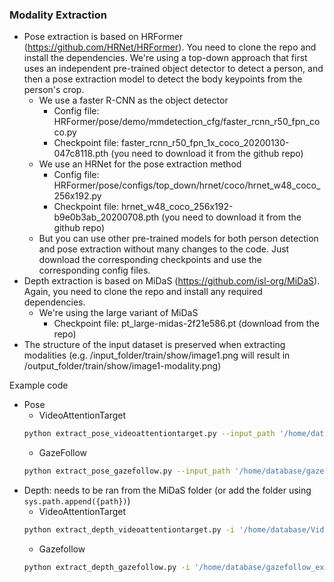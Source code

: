 ### Modality Extraction
- Pose extraction is based on HRFormer (https://github.com/HRNet/HRFormer). You need to clone the repo and install the dependencies. We're using a top-down approach that first uses an independent pre-trained object detector to detect a person, and then a pose extraction model to detect the body keypoints from the person's crop.
  - We use a faster R-CNN as the object detector
    - Config file: HRFormer/pose/demo/mmdetection_cfg/faster_rcnn_r50_fpn_coco.py
    - Checkpoint file: faster_rcnn_r50_fpn_1x_coco_20200130-047c8118.pth (you need to download it from the github repo)
  - We use an HRNet for the pose extraction method
    - Config file: HRFormer/pose/configs/top_down/hrnet/coco/hrnet_w48_coco_256x192.py
    - Checkpoint file: hrnet_w48_coco_256x192-b9e0b3ab_20200708.pth (you need to download it from the github repo)
  - But you can use other pre-trained models for both person detection and pose extraction without many changes to the code. Just download the corresponding checkpoints and use the corresponding config files.
- Depth extraction is based on MiDaS (https://github.com/isl-org/MiDaS). Again, you need to clone the repo and install any required dependencies.
  - We're using the large variant of MiDaS
    - Checkpoint file: pt_large-midas-2f21e586.pt (download from the repo)
- The structure of the input dataset is preserved when extracting modalities (e.g. /input_folder/train/show/image1.png will result in /output_folder/train/show/image1-modality.png)

Example code
- Pose
  - VideoAttentionTarget
  ```bash
  python extract_pose_videoattentiontarget.py --input_path '/home/database/VideoAttentionTarget/' --output_path '/home/projects/videoattentiontarget' --det_config '/home/projects/HRFormer/pose/demo/mmdetection_cfg/faster_rcnn_r50_fpn_coco.py' --det_checkpoint '/home/projects/weights/faster_rcnn_r50_fpn_1x_coco_20200130-047c8118.pth' --pose_config '/home/projects/HRFormer/pose/configs/top_down/hrnet/coco/hrnet_w48_coco_256x192.py' --pose_checkpoint '/home/projects/weights/hrnet_w48_coco_256x192-b9e0b3ab_20200708.pth'
  ```
  - GazeFollow
  ```bash
  python extract_pose_gazefollow.py --input_path '/home/database/gazefollow_extended' --output_path '/home/projects/gazefollow' --det_config '/home/projects/HRFormer/pose/demo/mmdetection_cfg/faster_rcnn_r50_fpn_coco.py' --det_checkpoint '/home/projects/weights/faster_rcnn_r50_fpn_1x_coco_20200130-047c8118.pth' --pose_config '/home/projects/HRFormer/pose/configs/top_down/hrnet/coco/hrnet_w48_coco_256x192.py' --pose_checkpoint '/home/projects/weights/hrnet_w48_coco_256x192-b9e0b3ab_20200708.pth'
  ```
- Depth: needs to be ran from the MiDaS folder (or add the folder using `sys.path.append({path})`)
  - VideoAttentionTarget
  ```bash
  python extract_depth_videoattentiontarget.py -i '/home/database/VideoAttentionTarget/images' -o '/home/projects/videoattentiontarget' --no-optimize --model_weights '/home/projects/MiDaS/weights/dpt_large-midas-2f21e586.pt'
  ```
  - Gazefollow
  ```bash
  python extract_depth_gazefollow.py -i '/home/database/gazefollow_extended' -o '/home/projects/gazefollow' --no-optimize --model_weights '/home/projects/MiDaS/weights/dpt_large-midas-2f21e586.pt'
  ```